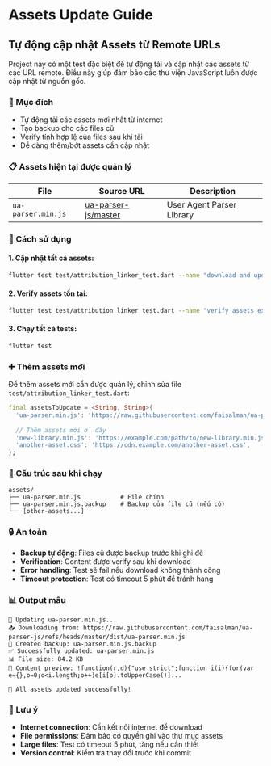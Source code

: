# Assets Update Guide

## Tự động cập nhật Assets từ Remote URLs

Project này có một test đặc biệt để tự động tải và cập nhật các assets từ các URL remote. Điều này giúp đảm bảo các thư viện JavaScript luôn được cập nhật từ nguồn gốc.

### 🎯 Mục đích

- Tự động tải các assets mới nhất từ internet
- Tạo backup cho các files cũ
- Verify tính hợp lệ của files sau khi tải
- Dễ dàng thêm/bớt assets cần cập nhật

### 📋 Assets hiện tại được quản lý

| File | Source URL | Description |
|------|------------|-------------|
| `ua-parser.min.js` | [ua-parser-js/master](https://raw.githubusercontent.com/faisalman/ua-parser-js/refs/heads/master/dist/ua-parser.min.js) | User Agent Parser Library |

### 🚀 Cách sử dụng

#### 1. Cập nhật tất cả assets:
```bash
flutter test test/attribution_linker_test.dart --name "download and update assets"
```

#### 2. Verify assets tồn tại:
```bash
flutter test test/attribution_linker_test.dart --name "verify assets exist"
```

#### 3. Chạy tất cả tests:
```bash
flutter test
```

### ➕ Thêm assets mới

Để thêm assets mới cần được quản lý, chỉnh sửa file `test/attribution_linker_test.dart`:

```dart
final assetsToUpdate = <String, String>{
  'ua-parser.min.js': 'https://raw.githubusercontent.com/faisalman/ua-parser-js/refs/heads/master/dist/ua-parser.min.js',
  
  // Thêm assets mới ở đây
  'new-library.min.js': 'https://example.com/path/to/new-library.min.js',
  'another-asset.css': 'https://cdn.example.com/another-asset.css',
};
```

### 📁 Cấu trúc sau khi chạy

```
assets/
├── ua-parser.min.js           # File chính
├── ua-parser.min.js.backup    # Backup của file cũ (nếu có)
└── [other-assets...]
```

### 🔒 An toàn

- **Backup tự động**: Files cũ được backup trước khi ghi đè
- **Verification**: Content được verify sau khi download
- **Error handling**: Test sẽ fail nếu download không thành công
- **Timeout protection**: Test có timeout 5 phút để tránh hang

### 📊 Output mẫu

```
🔄 Updating ua-parser.min.js...
📥 Downloading from: https://raw.githubusercontent.com/faisalman/ua-parser-js/refs/heads/master/dist/ua-parser.min.js
💾 Created backup: ua-parser.min.js.backup
✅ Successfully updated: ua-parser.min.js
📊 File size: 84.2 KB
📄 Content preview: !function(r,d){"use strict";function i(i){for(var e={},o=0;o<i.length;o++)e[i[o].toUpperCase()]...

🎉 All assets updated successfully!
```

### 🚨 Lưu ý

- **Internet connection**: Cần kết nối internet để download
- **File permissions**: Đảm bảo có quyền ghi vào thư mục assets
- **Large files**: Test có timeout 5 phút, tăng nếu cần thiết
- **Version control**: Kiểm tra thay đổi trước khi commit
